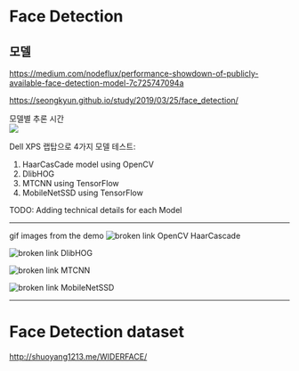 # Face Detection
## 모델
https://medium.com/nodeflux/performance-showdown-of-publicly-available-face-detection-model-7c725747094a

https://seongkyun.github.io/study/2019/03/25/face_detection/

모델별 추론 시간  
![](https://miro.medium.com/max/700/1*Xhhwn_y5ZL-O-alPQXLvEQ.jpeg)

Dell XPS 랩탑으로 4가지 모델 테스트:
  1. HaarCasCade model using OpenCV
  2. DlibHOG
  3. MTCNN using TensorFlow
  4. MobileNetSSD using TensorFlow

TODO: Adding technical details for each Model


---
gif images from the demo
![broken link](movie/Haar.gif)
OpenCV HaarCascade

![broken link](movie/DlibHOG.gif)
DlibHOG

![broken link](movie/MTCNN.gif)
MTCNN

![broken link](movie/MobileNetSSD.gif)
MobileNetSSD

---
# Face Detection dataset
http://shuoyang1213.me/WIDERFACE/
